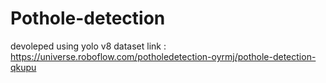 # Pothole-detection
devoleped using yolo v8
dataset link : https://universe.roboflow.com/potholedetection-oyrmj/pothole-detection-qkupu
